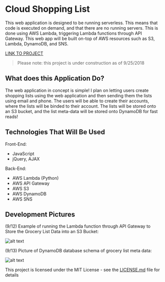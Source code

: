 # Cloud Shopping List

This web application is designed to be running serverless. This means that code is executed on demand, and that there are no running servers.
This is done using AWS Lambda, triggering Lambda functions through API Gateway. This web app will be built on-top of AWS resources such as S3, Lambda, DynamoDB, and SNS.

[LINK TO PROJECT](http://cloudshoppinglist.com.s3-website-us-east-1.amazonaws.com/)

> Please note: this project is under construction as of 9/25/2018

## What does this Application Do?

The web application in concept is simple! I plan on letting users create shopping lists using the web application and then sending them 
the lists using email and phone. The users will be able to create their accounts, where the lists will be binded to their account.
The lists will be stored onto an S3 bucket, and the list meta-data will be stored onto DynamoDB for fast reads! 

## Technologies That Will Be Used

Front-End:
- JavaScript
- jQuery, AJAX

Back-End:
- AWS Lambda (Python)
- AWS API Gateway
- AWS S3
- AWS DynamoDB
- AWS SNS

## Development Pictures

(9/12) Example of running the Lambda function through API Gateway to Store the Grocery List Data into an S3 Bucket:

![alt text](https://s3-us-west-2.amazonaws.com/brandon-do-public/portfolio/cloud-shopping-list/cloud_shopping_list_stage1.PNG)

(9/13) Picture of DynamoDB database schema of grocery list meta data:

![alt text](https://s3-us-west-2.amazonaws.com/brandon-do-public/portfolio/cloud-shopping-list/cloud_shopping_list_dynamodb_schema.PNG)

This project is licensed under the MIT License - see the [LICENSE.md](LICENSE.md) file for details
